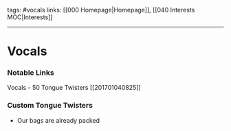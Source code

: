 tags: #vocals
links: [[000 Homepage|Homepage]], [[040 Interests MOC|Interests]]

---
# Vocals

### Notable Links
Vocals - 50 Tongue Twisters [[201701040825]] 

### Custom Tongue Twisters
- Our bags are already packed